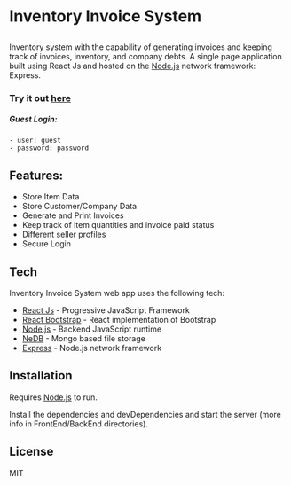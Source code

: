 # Inventory Invoice System

## 

Inventory system with the capability of generating invoices and keeping track of invoices, inventory, and company debts. A single page application built using React Js and hosted on the [Node.js] network framework: Express. 

### Try it out [here](https://inventory.jonathanbedoy.com)

##### Guest Login: 
```
- user: guest
- password: password
```

## Features:

- Store Item Data
- Store Customer/Company Data
- Generate and Print Invoices
- Keep track of item quantities and invoice paid status
- Different seller profiles
- Secure Login

## Tech

Inventory Invoice System web app uses the following tech:

- [React Js] - Progressive JavaScript Framework
- [React Bootstrap] - React implementation of Bootstrap
- [Node.js] - Backend JavaScript runtime
- [NeDB] - Mongo based file storage
- [Express] - Node.js network framework

## Installation

Requires [Node.js] to run.

Install the dependencies and devDependencies and start the server (more info in FrontEnd/BackEnd directories).

## License

MIT

[//]: #
   [React Bootstrap]: <https://react-bootstrap.github.io>
   [Node.js]: <http://nodejs.org>
   [NeDB]: <https://github.com/louischatriot/nedb>
   [express]: <http://expressjs.com>
   [React Js]: <https://reactjs.org/>
